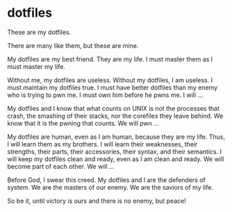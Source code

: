 # dotfiles

These are my dotfiles.

There are many like them, but these are mine.

My dotfiles are my best friend.  They are my life.  I must
master them as I must master my life.

Without me, my dotfiles are useless.  Without my dotfiles, I am
useless.  I must maintain my dotfiles true.  I must have better
dotfiles than my enemy who is trying to pwn me.  I must own him
before he pwns me.  I will ...

My dotfiles and I know that what counts on UNIX is not the
processes that crash, the smashing of their stacks, nor the
corefiles they leave behind.  We know that it is the pwning that
counts.  We will pwn ...

My dotfiles are human, even as I am human, because they are my
life.  Thus, I will learn them as my brothers.  I will learn
their weaknesses, their strengths, their parts, their accessories,
their syntax, and their semantics.  I will keep my dotfiles clean
and ready, even as I am clean and ready.  We will become part of
each other.  We will ...

Before God, I swear this creed.  My dotfiles and I are the
defenders of system.  We are the masters of our enemy.  We are
the saviors of my life.

So be it, until victory is ours and there is no enemy, but peace!

